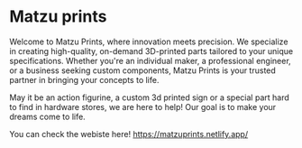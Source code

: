 # Matzu prints

Welcome to Matzu Prints, where innovation meets precision. We specialize in creating high-quality, on-demand 3D-printed parts tailored to your unique specifications. Whether you're an individual maker, a professional engineer, or a business seeking custom components, Matzu Prints is your trusted partner in bringing your concepts to life.

May it be an action figurine, a custom 3d printed sign or a special part hard to find in hardware stores, we are here to help! Our goal is to make your dreams come to life.

You can check the webiste here!
https://matzuprints.netlify.app/
